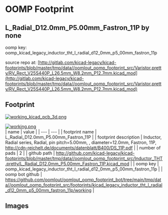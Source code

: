 # OOMP Footprint  
## L_Radial_D12.0mm_P5.00mm_Fastron_11P  by none  
  
oomp key: oomp_kicad_legacy_inductor_tht_l_radial_d12_0mm_p5_00mm_fastron_11p  
  
source repo at: [http://gitlab.com/kicad-legacy/kicad-footprints/blob/master/tmp/data//oomlout_oomp_footprint_src/Varistor.pretty/RV_Rect_V25S440P_L26.5mm_W8.2mm_P12.7mm.kicad_mod](http://gitlab.com/kicad-legacy/kicad-footprints/blob/master/tmp/data//oomlout_oomp_footprint_src/Varistor.pretty/RV_Rect_V25S440P_L26.5mm_W8.2mm_P12.7mm.kicad_mod)  
## Footprint  
  
[![working_kicad_pcb_3d.png](working_kicad_pcb_3d_600.png)](working_kicad_pcb_3d.png)  
  
[![working.png](working_600.png)](working.png)  
| name | value | 
| --- | --- | 
| footprint name | L_Radial_D12.0mm_P5.00mm_Fastron_11P | 
| footprint description | Inductor, Radial series, Radial, pin pitch=5.00mm, , diameter=12.0mm, Fastron, 11P, http://cdn-reichelt.de/documents/datenblatt/B400/DS_11P.pdf | 
| number of pads | 2 | 
| github path | http://github.com/kicad-legacy/kicad-footprints/blob/master/tmp/data//oomlout_oomp_footprint_src/Inductor_THT.pretty/L_Radial_D12.0mm_P5.00mm_Fastron_11P.kicad_mod | 
| oomp key | oomp_kicad_legacy_inductor_tht_l_radial_d12_0mm_p5_00mm_fastron_11p | 
| oomp bot github | https://github.com/oomlout/oomlout_oomp_footprint_bot/tree/main/tmp/data//oomlout_oomp_footprint_src/footprints/kicad_legacy_inductor_tht_l_radial_d12_0mm_p5_00mm_fastron_11p/working | 
## Images  
